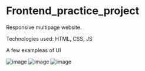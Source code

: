 # Frontend_practice_project

Responsive multipage website. 

Technologies used: HTML, CSS, JS

A few exampleas of UI

![image](https://user-images.githubusercontent.com/108786717/215320505-11735df2-da97-4eee-862c-8df79448cb30.png)
![image](https://user-images.githubusercontent.com/108786717/215320548-4a8c8fcb-b801-4be5-8090-9e93421cec93.png)
![image](https://user-images.githubusercontent.com/108786717/215320570-e7f92359-cdd3-4be2-b40a-1f16cfdcc479.png)
